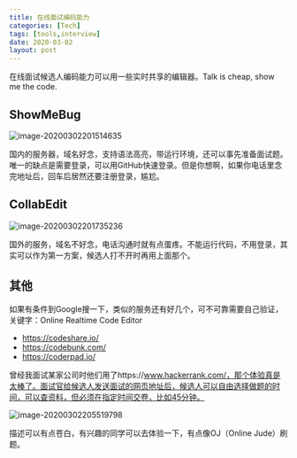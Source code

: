 ```yaml
---
title: 在线面试编码能力
categories: [Tech]
tags: [tools,interview]
date: 2020-03-02
layout: post
---
```

在线面试候选人编码能力可以用一些实时共享的编辑器。Talk is cheap, show me the code.

<!-- more -->

## ShowMeBug

![image-20200302201514635](https://tobyqin.github.io/images/image-20200302201514635.png)

国内的服务器，域名好念，支持语法高亮，带运行环境，还可以事先准备面试题。唯一的缺点是需要登录，可以用GitHub快速登录。但是你想啊，如果你电话里念完地址后，回车后居然还要注册登录，尴尬。

## CollabEdit

![image-20200302201735236](https://tobyqin.github.io/images/image-20200302201735236.png)

国外的服务，域名不好念，电话沟通时就有点蛋疼。不能运行代码，不用登录，其实可以作为第一方案，候选人打不开时再用上面那个。

## 其他

如果有条件到Google搜一下，类似的服务还有好几个，可不可靠需要自己验证，关键字：Online Realtime Code Editor

- https://codeshare.io/
- https://codebunk.com/
- https://coderpad.io/

曾经我面试某家公司时他们用了https://www.hackerrank.com/，那个体验真是太棒了。面试官给候选人发送面试的网页地址后，候选人可以自由选择做题的时间，可以查资料，但必须在指定时间交卷，比如45分钟。

![image-20200302205519798](https://tobyqin.github.io/images/image-20200302205519798.png)

描述可以有点苍白，有兴趣的同学可以去体验一下，有点像OJ（Online Jude）刷题。